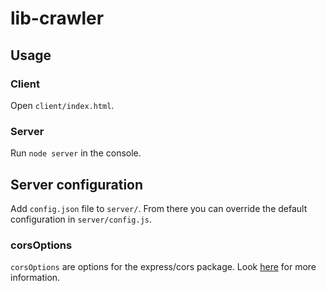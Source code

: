 # lib-crawler
## Usage
### Client
Open `client/index.html`.

### Server
Run `node server` in the console.

## Server configuration
Add `config.json` file to `server/`. From there you can override the default configuration in `server/config.js`.

### corsOptions
`corsOptions` are options for the express/cors package. Look [here](https://github.com/expressjs/cors#configuration-options) for more information.
